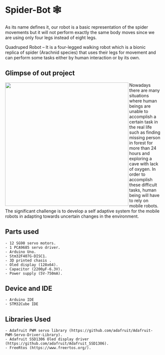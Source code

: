 # Spider-Bot :spider_web:

As its name defines it, our robot is a basic representation of the spider movements but it will not perform exactly the same body moves since we are using only four legs instead of eight legs.

Quadruped Robot – It is a four-legged walking robot which is a bionic replica of spider (Arachnid species) that uses their legs for movement and can perform some tasks either by human interaction or by its own.


## Glimpse of out project

<img src="./static/j.jpg" align="left" height=400px>
Nowadays there are many situations where human beings are unable to accomplish a certain task in the real life such as finding missing person in forest for more than 24 hours and exploring a cave with lack of oxygen. In order to accomplish these difficult tasks, human being will have to rely on mobile robots. The significant challenge is to develop a self adaptive system for the mobile robots in adapting towards uncertain changes in the environment.


## Parts used 

	- 12 SG90 servo motors.
	- 1 PCA9685 servo driver.
	- Arduino Uno.
	- Stm32F407G-DISC1.
	- 3D printed chasis .
	- Oled display (128x64).
	- Capacitor (2200μF-6.3V).
	- Power supply (5V-750mA).


## Device and IDE
	- Arduino IDE
	- STM32Cube IDE

## Libraries Used
	- Adafruit PWM servo library (https://github.com/adafruit/Adafruit-PWM-Servo-Driver-Library).
	- Adafruit SSD1306 Oled display driver (https://github.com/adafruit/Adafruit_SSD1306).
	- FreeRtos (https://www.freertos.org/).